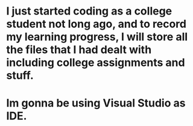# I just started coding as a college student not long ago, and to record my learning progress, I will store all the files that I had dealt with including college assignments and stuff.
# Im gonna be using Visual Studio as IDE.

